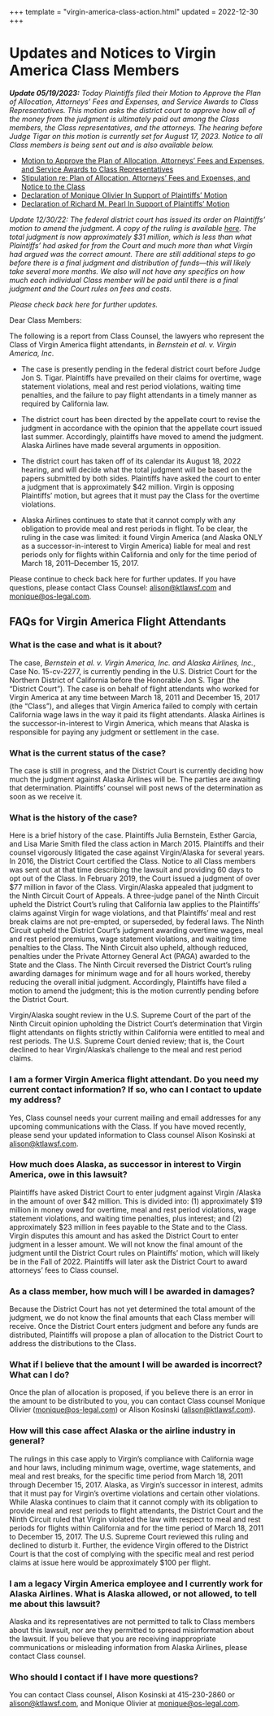 +++
template = "virgin-america-class-action.html"
updated = 2022-12-30
+++
# Updates and Notices to Virgin America Class Members

_**Update 05/19/2023:**  Today Plaintiffs filed their Motion to Approve the Plan of Allocation, Attorneys’ Fees and Expenses, and Service Awards to Class Representatives.  This motion asks the district court to approve how all of the money from the judgment is ultimately paid out among the Class members, the Class representatives, and the attorneys.  The hearing before Judge Tigar on this motion is currently set for August 17, 2023.  Notice to all Class members is being sent out and is also available below._

- [Motion to Approve the Plan of Allocation, Attorneys’ Fees and Expenses, and Service Awards to Class Representatives](documents/2023.05.18%20%5B478%5D%20Pltfs%27%20Notice%20of%20Mtn%20and%20Mtn%20to%20Approve%20Attornys%27%20Fees.pdf)
- [Stipulation re: Plan of Allocation, Attorneys’ Fees and Expenses, and Notice to the Class](documents/ECF%20468%20-%20Stipulation.pdf)
- [Declaration of Monique Olivier In Support of Plaintiffs’ Motion](documents/ECF%20469%20-%20MO%20Decl.pdf)
- [Declaration of Richard M. Pearl In Support of Plaintiffs’ Motion](documents/ECF%20477%20-%20Pearl.pdf)

_Update 12/30/22:  The federal district court has issued its order on Plaintiffs’ motion to amend the judgment.  A copy of the ruling is available [here](documents/bernstein-v-virgin-america-order-motion-to-amend-judgment.pdf).  The total judgment is now approximately $31 million, which is less than what Plaintiffs’ had asked for from the Court and much more than what Virgin had argued was the correct amount.  There are still additional steps to go before there is a final judgment and distribution of funds—this will likely take several more months.  We also will not have any specifics on how much each individual Class member will be paid until there is a final judgment and the Court rules on fees and costs._

_Please check back here for further updates._

Dear Class Members:

The following is a report from Class Counsel, the lawyers who represent the Class of Virgin America flight attendants, in _Bernstein et al. v. Virgin America, Inc_.

* The case is presently pending in the federal district court before Judge Jon S. Tigar.  Plaintiffs have prevailed on their claims for overtime, wage statement violations, meal and rest period violations, waiting time penalties, and the failure to pay flight attendants in a timely manner as required by California law.

* The district court has been directed by the appellate court to revise the judgment in accordance with the opinion that the appellate court issued last summer.  Accordingly, plaintiffs have moved to amend the judgment.  Alaska Airlines have made several arguments in opposition.

* The district court has taken off of its calendar its August 18, 2022 hearing, and will decide what the total judgment will be based on the papers submitted by both sides.  Plaintiffs have asked the court to enter a judgment that is approximately $42 million.  Virgin is opposing Plaintiffs’ motion, but agrees that it must pay the Class for the overtime violations.

* Alaska Airlines continues to state that it cannot comply with any obligation to provide meal and rest periods in flight.  To be clear, the ruling in the case was limited: it found Virgin America (and Alaska ONLY as a successor-in-interest to Virgin America) liable for meal and rest periods only for flights within California and only for the time period of March 18, 2011–December 15, 2017.

Please continue to check back here for further updates.  If you have questions, please contact Class Counsel: [alison@ktlawsf.com](mailto:alison@ktlawsf.com) and [monique@os-legal.com](mailto:monique@os-legal.com).

## FAQs for Virgin America Flight Attendants

### What is the case and what is it about?

The case, _Bernstein et al. v. Virgin America, Inc. and Alaska Airlines, Inc._, Case No. 15-cv-2277, is currently pending in the U.S. District Court for the Northern District of California before the Honorable Jon S. Tigar (the “District Court”).  The case is on behalf of flight attendants who worked for Virgin America at any time between March 18, 2011 and December 15, 2017 (the “Class”), and alleges that Virgin America failed to comply with certain California wage laws in the way it paid its flight attendants.  Alaska Airlines is the successor-in-interest to Virgin America, which means that Alaska is responsible for paying any judgment or settlement in the case.

### What is the current status of the case?

The case is still in progress, and the District Court is currently deciding how much the judgment against Alaska Airlines will be.  The parties are awaiting that determination.  Plaintiffs’ counsel will post news of the determination as soon as we receive it.

### What is the history of the case?

Here is a brief history of the case.  Plaintiffs Julia Bernstein, Esther Garcia, and Lisa Marie Smith filed the class action in March 2015.  Plaintiffs and their counsel vigorously litigated the case against Virgin/Alaska for several years.  In 2016, the District Court certified the Class.  Notice to all Class members was sent out at that time describing the lawsuit and providing 60 days to opt out of the Class.  In February 2019, the Court issued a judgment of over $77 million in favor of the Class.  Virgin/Alaska appealed that judgment to the Ninth Circuit Court of Appeals. A three-judge panel of the Ninth Circuit upheld the District Court’s ruling that California law applies to the Plaintiffs’ claims against Virgin for wage violations, and that Plaintiffs’ meal and rest break claims are not pre-empted, or superseded, by federal laws.  The Ninth Circuit upheld the District Court’s judgment awarding overtime wages, meal and rest period premiums, wage statement violations, and waiting time penalties to the Class.  The Ninth Circuit also upheld, although reduced, penalties under the Private Attorney General Act (PAGA) awarded to the State and the Class.  The Ninth Circuit reversed the District Court’s ruling awarding damages for minimum wage and for all hours worked, thereby reducing the overall initial judgment.  Accordingly, Plaintiffs have filed a motion to amend the judgment; this is the motion currently pending before the District Court.

Virgin/Alaska sought review in the U.S. Supreme Court of the part of the Ninth Circuit opinion upholding the District Court’s determination that Virgin flight attendants on flights strictly within California were entitled to meal and rest periods.  The U.S. Supreme Court denied review; that is, the Court declined to hear Virgin/Alaska’s challenge to the meal and rest period claims.

### I am a former Virgin America flight attendant.  Do you need my current contact information?  If so, who can I contact to update my address?

Yes, Class counsel needs your current mailing and email addresses for any upcoming communications with the Class.  If you have moved recently, please send your updated information to Class counsel Alison Kosinski at [alison@ktlawsf.com](mailto:alison@ktlawsf.com).

### How much does Alaska, as successor in interest to Virgin America, owe in this lawsuit?

Plaintiffs have asked District Court to enter judgment against Virgin /Alaska in the amount of over $42 million.  This is divided into:  (1) approximately $19 million in money owed for overtime, meal and rest period violations, wage statement violations, and waiting time penalties, plus interest; and (2) approximately $23 million in fees payable to the State and to the Class.  Virgin disputes this amount and has asked the District Court to enter judgment in a lesser amount.  We will not know the final amount of the judgment until the District Court rules on Plaintiffs’ motion, which will likely be in the Fall of 2022. Plaintiffs will later ask the District Court to award attorneys’ fees to Class counsel.

### As a class member, how much will I be awarded in damages?

Because the District Court has not yet determined the total amount of the judgment, we do not know the final amounts that each Class member will receive.  Once the District Court enters judgment and before any funds are distributed, Plaintiffs will propose a plan of allocation to the District Court to address the distributions to the Class.

### What if I believe that the amount I will be awarded is incorrect?  What can I do?

Once the plan of allocation is proposed, if you believe there is an error in the amount to be distributed to you, you can contact Class counsel Monique Olivier ([monique@os-legal.com](mailto:monique@os-legal.com)) or Alison Kosinski ([alison@ktlawsf.com](mailto:alison@ktlawsf.com)).

### How will this case affect Alaska or the airline industry in general?

The rulings in this case apply to Virgin’s compliance with California wage and hour laws, including minimum wage, overtime, wage statements, and meal and rest breaks, for the specific time period from March 18, 2011 through December 15, 2017.  Alaska, as Virgin’s successor in interest, admits that it must pay for Virgin’s overtime violations and certain other violations.  While Alaska continues to claim that it cannot comply with its obligation to provide meal and rest periods to flight attendants, the District Court and the Ninth Circuit ruled that Virgin violated the law with respect to meal and rest periods for flights within California and for the time period of March 18, 2011 to December 15, 2017.  The U.S. Supreme Court reviewed this ruling and declined to disturb it.  Further, the evidence Virgin offered to the District Court is that the cost of complying with the specific meal and rest period claims at issue here would be approximately $100 per flight.

### I am a legacy Virgin America employee and I currently work for Alaska Airlines.  What is Alaska allowed, or not allowed, to tell me about this lawsuit?

Alaska and its representatives are not permitted to talk to Class members about this lawsuit, nor are they permitted to spread misinformation about the lawsuit.  If you believe that you are receiving inappropriate communications or misleading information from Alaska Airlines, please contact Class counsel.

### Who should I contact if I have more questions?

You can contact Class counsel, Alison Kosinski at 415-230-2860 or [alison@ktlawsf.com](mailto:alison@ktlawsf.com), and Monique Olivier at [monique@os-legal.com](mailto:monique@os-legal.com).
